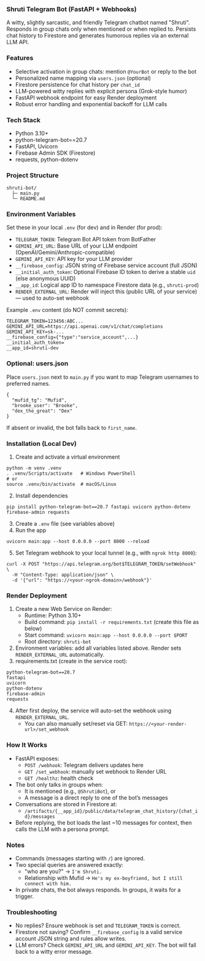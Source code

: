### Shruti Telegram Bot (FastAPI + Webhooks)

A witty, slightly sarcastic, and friendly Telegram chatbot named "Shruti". Responds in group chats only when mentioned or when replied to. Persists chat history to Firestore and generates humorous replies via an external LLM API.

### Features
- Selective activation in group chats: mention `@YourBot` or reply to the bot
- Personalized name mapping via `users.json` (optional)
- Firestore persistence for chat history per `chat_id`
- LLM-powered witty replies with explicit persona (Grok-style humor)
- FastAPI webhook endpoint for easy Render deployment
- Robust error handling and exponential backoff for LLM calls

### Tech Stack
- Python 3.10+
- python-telegram-bot==20.7
- FastAPI, Uvicorn
- Firebase Admin SDK (Firestore)
- requests, python-dotenv

### Project Structure
```
shruti-bot/
  ├─ main.py
  └─ README.md
```

### Environment Variables
Set these in your local `.env` (for dev) and in Render (for prod):

- `TELEGRAM_TOKEN`: Telegram Bot API token from BotFather
- `GEMINI_API_URL`: Base URL of your LLM endpoint (OpenAI/Gemini/Anthropic-compatible)
- `GEMINI_API_KEY`: API key for your LLM provider
- `__firebase_config`: JSON string of Firebase service account (full JSON)
- `__initial_auth_token`: Optional Firebase ID token to derive a stable `uid` (else anonymous UUID)
- `__app_id`: Logical app ID to namespace Firestore data (e.g., `shruti-prod`)
- `RENDER_EXTERNAL_URL`: Render will inject this (public URL of your service) — used to auto-set webhook

Example `.env` content (do NOT commit secrets):
```
TELEGRAM_TOKEN=123456:ABC...
GEMINI_API_URL=https://api.openai.com/v1/chat/completions
GEMINI_API_KEY=sk-...
__firebase_config={"type":"service_account",...}
__initial_auth_token=
__app_id=shruti-dev
```

### Optional: users.json
Place `users.json` next to `main.py` if you want to map Telegram usernames to preferred names.
```
{
  "mufid_tg": "Mufid",
  "brooke_user": "Brooke",
  "dex_the_great": "Dex"
}
```
If absent or invalid, the bot falls back to `first_name`.

### Installation (Local Dev)
1. Create and activate a virtual environment
```
python -m venv .venv
. .venv/Scripts/activate   # Windows PowerShell
# or
source .venv/bin/activate  # macOS/Linux
```
2. Install dependencies
```
pip install python-telegram-bot==20.7 fastapi uvicorn python-dotenv firebase-admin requests
```
3. Create a `.env` file (see variables above)
4. Run the app
```
uvicorn main:app --host 0.0.0.0 --port 8000 --reload
```
5. Set Telegram webhook to your local tunnel (e.g., with `ngrok http 8000`):
```
curl -X POST "https://api.telegram.org/bot$TELEGRAM_TOKEN/setWebhook" \
  -H "Content-Type: application/json" \
  -d '{"url": "https://<your-ngrok-domain>/webhook"}'
```

### Render Deployment
1. Create a new Web Service on Render:
   - Runtime: Python 3.10+
   - Build command: `pip install -r requirements.txt` (create this file as below)
   - Start command: `uvicorn main:app --host 0.0.0.0 --port $PORT`
   - Root directory: `shruti-bot`
2. Environment variables: add all variables listed above. Render sets `RENDER_EXTERNAL_URL` automatically.
3. requirements.txt (create in the service root):
```
python-telegram-bot==20.7
fastapi
uvicorn
python-dotenv
firebase-admin
requests
```
4. After first deploy, the service will auto-set the webhook using `RENDER_EXTERNAL_URL`.
   - You can also manually set/reset via GET: `https://<your-render-url>/set_webhook`

### How It Works
- FastAPI exposes:
  - `POST /webhook`: Telegram delivers updates here
  - `GET /set_webhook`: manually set webhook to Render URL
  - `GET /healthz`: health check
- The bot only talks in groups when:
  - It is mentioned (e.g., `@ShrutiBot`), or
  - A message is a direct reply to one of the bot’s messages
- Conversations are stored in Firestore at:
  - `/artifacts/{__app_id}/public/data/telegram_chat_history/{chat_id}/messages`
- Before replying, the bot loads the last ~10 messages for context, then calls the LLM with a persona prompt.

### Notes
- Commands (messages starting with `/`) are ignored.
- Two special queries are answered exactly:
  - "who are you?" → `I'm Shruti.`
  - Relationship with Mufid → `He's my ex-boyfriend, but I still connect with him.`
- In private chats, the bot always responds. In groups, it waits for a trigger.

### Troubleshooting
- No replies? Ensure webhook is set and `TELEGRAM_TOKEN` is correct.
- Firestore not saving? Confirm `__firebase_config` is a valid service account JSON string and rules allow writes.
- LLM errors? Check `GEMINI_API_URL` and `GEMINI_API_KEY`. The bot will fall back to a witty error message.

